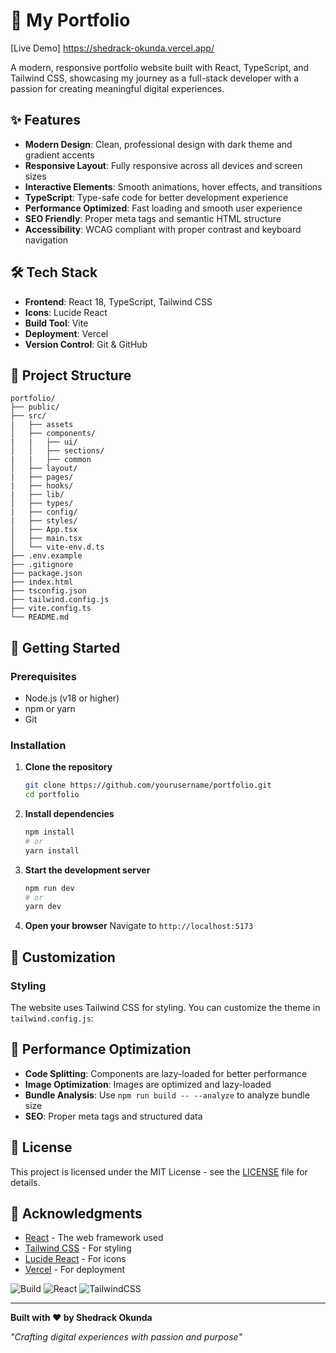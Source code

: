 # 🚀 My Portfolio

[Live Demo] https://shedrack-okunda.vercel.app/

A modern, responsive portfolio website built with React, TypeScript, and Tailwind CSS, showcasing my journey as a full-stack developer with a passion for creating meaningful digital experiences.

## ✨ Features

-   **Modern Design**: Clean, professional design with dark theme and gradient accents
-   **Responsive Layout**: Fully responsive across all devices and screen sizes
-   **Interactive Elements**: Smooth animations, hover effects, and transitions
-   **TypeScript**: Type-safe code for better development experience
-   **Performance Optimized**: Fast loading and smooth user experience
-   **SEO Friendly**: Proper meta tags and semantic HTML structure
-   **Accessibility**: WCAG compliant with proper contrast and keyboard navigation

## 🛠️ Tech Stack

-   **Frontend**: React 18, TypeScript, Tailwind CSS
-   **Icons**: Lucide React
-   **Build Tool**: Vite
-   **Deployment**: Vercel
-   **Version Control**: Git & GitHub

## 📁 Project Structure

```
portfolio/
├── public/
├── src/
|   ├── assets
│   ├── components/
|   |   ├── ui/
│   │   ├── sections/
|   |   ├── common
│   ├── layout/
|   ├── pages/
|   ├── hooks/
|   ├── lib/
│   ├── types/
|   ├── config/
|   ├── styles/
│   ├── App.tsx
│   ├── main.tsx
│   └── vite-env.d.ts
├── .env.example
├── .gitignore
├── package.json
├── index.html
├── tsconfig.json
├── tailwind.config.js
├── vite.config.ts
└── README.md
```

## 🚀 Getting Started

### Prerequisites

-   Node.js (v18 or higher)
-   npm or yarn
-   Git

### Installation

1. **Clone the repository**

    ```bash
    git clone https://github.com/yourusername/portfolio.git
    cd portfolio
    ```

2. **Install dependencies**

    ```bash
    npm install
    # or
    yarn install
    ```

3. **Start the development server**

    ```bash
    npm run dev
    # or
    yarn dev
    ```

4. **Open your browser**
   Navigate to `http://localhost:5173`

## 🎨 Customization

### Styling

The website uses Tailwind CSS for styling. You can customize the theme in `tailwind.config.js`:

## 🌟 Performance Optimization

-   **Code Splitting**: Components are lazy-loaded for better performance
-   **Image Optimization**: Images are optimized and lazy-loaded
-   **Bundle Analysis**: Use `npm run build -- --analyze` to analyze bundle size
-   **SEO**: Proper meta tags and structured data

## 📝 License

This project is licensed under the MIT License - see the [LICENSE](LICENSE) file for details.

## 🙏 Acknowledgments

-   [React](https://reactjs.org/) - The web framework used
-   [Tailwind CSS](https://tailwindcss.com/) - For styling
-   [Lucide React](https://lucide.dev/) - For icons
-   [Vercel](https://vercel.com/) - For deployment

![Build](https://img.shields.io/badge/build-passing-brightgreen)
![React](https://img.shields.io/badge/React-18-blue)
![TailwindCSS](https://img.shields.io/badge/Tailwind-3-blueviolet)

---

**Built with ❤️ by Shedrack Okunda**

_"Crafting digital experiences with passion and purpose"_
